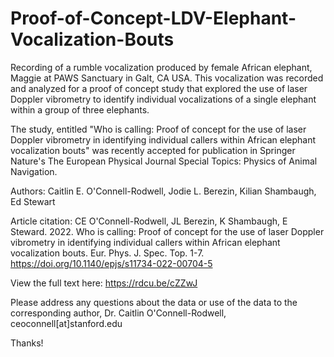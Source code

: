 # Proof-of-Concept-LDV-Elephant-Vocalization-Bouts

Recording of a rumble vocalization produced by female African elephant, Maggie at PAWS Sanctuary in Galt, CA USA. This vocalization was recorded and analyzed for a proof of concept study that explored the use of laser Doppler vibrometry to identify individual vocalizations of a single elephant within a group of three elephants.

The study, entitled "Who is calling: Proof of concept for the use of laser Doppler vibrometry in identifying individual callers within African elephant vocalization bouts" was recently accepted for publication in Springer Nature's The European Physical Journal Special Topics: Physics of Animal Navigation.

Authors: Caitlin E. O'Connell-Rodwell, Jodie L. Berezin, Kilian Shambaugh, Ed Stewart

Article citation: CE O'Connell-Rodwell, JL Berezin, K Shambaugh, E Steward. 2022. Who is calling: Proof of concept for the use of laser Doppler vibrometry in identifying individual callers within African elephant vocalization bouts. Eur. Phys. J. Spec. Top. 1-7. https://doi.org/10.1140/epjs/s11734-022-00704-5

View the full text here: https://rdcu.be/cZZwJ

Please address any questions about the data or use of the data to the corresponding author, Dr. Caitlin O'Connell-Rodwell, ceoconnell[at]stanford.edu

Thanks!
